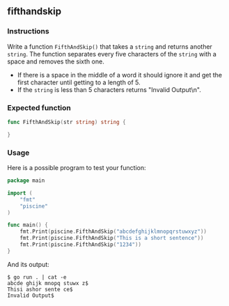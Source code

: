 ## fifthandskip

### Instructions

Write a function `FifthAndSkip()` that takes a `string` and returns another `string`. The function separates every five characters of the `string` with a space and removes the sixth one.

- If there is a space in the middle of a word it should ignore it and get the first character until getting to a length of 5.
- If the `string` is less than 5 characters returns "Invalid Output\n".

### Expected function

```go
func FifthAndSkip(str string) string {

}
```

### Usage

Here is a possible program to test your function:

```go
package main

import (
	"fmt"
	"piscine"
)

func main() {
	fmt.Print(piscine.FifthAndSkip("abcdefghijklmnopqrstuwxyz"))
	fmt.Print(piscine.FifthAndSkip("This is a short sentence"))
	fmt.Print(piscine.FifthAndSkip("1234"))
}
```

And its output:

```console
$ go run . | cat -e
abcde ghijk mnopq stuwx z$
Thisi ashor sente ce$
Invalid Output$
```
